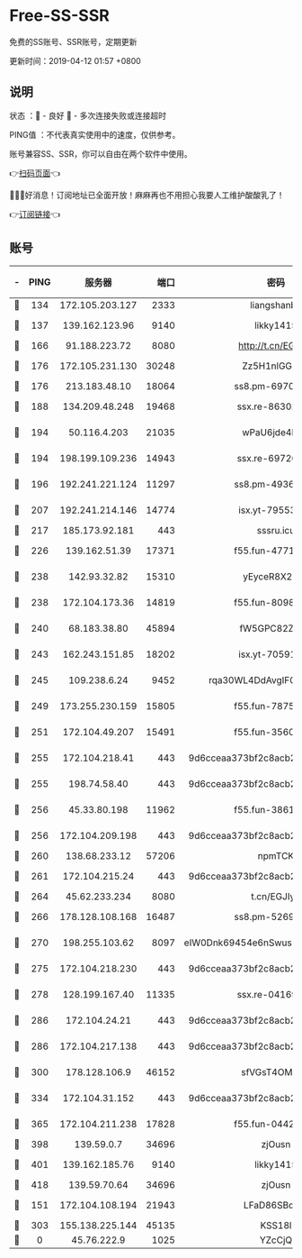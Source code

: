 # Free-SS-SSR

免费的SS账号、SSR账号，定期更新

更新时间：2019-04-12 01:57 +0800

## 说明

状态     ：🙂 - 良好 🙁 - 多次连接失败或连接超时

PING值   ：不代表真实使用中的速度，仅供参考。

账号兼容SS、SSR，你可以自由在两个软件中使用。

👉[扫码页面](https://liesauer.github.io/Free-SS-SSR/)👈

🎉🎉🎉好消息！订阅地址已全面开放！麻麻再也不用担心我要人工维护酸酸乳了！

👉[订阅链接](https://www.liesauer.net/yogurt/subscribe?ACCESS_TOKEN=DAYxR3mMaZAsaqUb)👈

## 账号

|-|PING|服务器|端口|密码|加密方式|区域|
|:----:|:----:|:-----:|-----:|:----:|:----:|:----:|
|🙂|134|172.105.203.127|2333|liangshanbo|chacha20|JP|
|🙂|137|139.162.123.96|9140|likky1415|aes-256-cfb|JP|
|🙂|166|91.188.223.72|8080|http://t.cn/EGJIyrl|rc4-md5|RU|
|🙂|176|172.105.231.130|30248|Zz5H1nlGGKHx|aes-256-cfb|JP|
|🙂|176|213.183.48.10|18064|ss8.pm-69704775|rc4-md5|RU|
|🙂|188|134.209.48.248|19468|ssx.re-86302752|aes-256-cfb|US|
|🙂|194|50.116.4.203|21035|wPaU6jde4NZT|aes-256-cfb|US|
|🙂|194|198.199.109.236|14943|ssx.re-69726715|aes-256-cfb|US|
|🙂|196|192.241.221.124|11297|ss8.pm-49366611|aes-256-cfb|US|
|🙂|207|192.241.214.146|14774|isx.yt-79553364|aes-256-cfb|US|
|🙂|217|185.173.92.181|443|sssru.icu|rc4-md5|RU|
|🙂|226|139.162.51.39|17371|f55.fun-47715788|aes-256-cfb|SG|
|🙂|238|142.93.32.82|15310|yEyceR8X2EVd|aes-256-cfb|GB|
|🙂|238|172.104.173.36|14819|f55.fun-80989393|aes-256-cfb|SG|
|🙂|240|68.183.38.80|45894|fW5GPC82Z97G|aes-256-cfb|GB|
|🙂|243|162.243.151.85|18202|isx.yt-70591909|aes-256-cfb|US|
|🙂|245|109.238.6.24|9452|rqa30WL4DdAvgIFG6Fs3znzTa|aes-256-cfb|FR|
|🙂|249|173.255.230.159|15805|f55.fun-78754827|aes-256-cfb|US|
|🙂|251|172.104.49.207|15491|f55.fun-35608274|aes-256-cfb|SG|
|🙂|255|172.104.218.41|443|9d6cceaa373bf2c8acb22e60b6a58be6|aes-256-cfb|US|
|🙂|255|198.74.58.40|443|9d6cceaa373bf2c8acb22e60b6a58be6|aes-256-cfb|US|
|🙂|256|45.33.80.198|11962|f55.fun-38615742|aes-256-cfb|US|
|🙂|256|172.104.209.198|443|9d6cceaa373bf2c8acb22e60b6a58be6|aes-256-cfb|US|
|🙂|260|138.68.233.12|57206|npmTCK|rc4-md5|US|
|🙂|261|172.104.215.24|443|9d6cceaa373bf2c8acb22e60b6a58be6|aes-256-cfb|US|
|🙂|264|45.62.233.234|8080|t.cn/EGJIyrl|rc4-md5|CA|
|🙂|266|178.128.108.168|16487|ss8.pm-52699195|aes-256-cfb|SG|
|🙂|270|198.255.103.62|8097|eIW0Dnk69454e6nSwuspv9DmS201tQ0D|aes-256-cfb|US|
|🙂|275|172.104.218.230|443|9d6cceaa373bf2c8acb22e60b6a58be6|aes-256-cfb|US|
|🙂|278|128.199.167.40|11335|ssx.re-04169408|aes-256-cfb|SG|
|🙂|286|172.104.24.21|443|9d6cceaa373bf2c8acb22e60b6a58be6|aes-256-cfb|US|
|🙂|286|172.104.217.138|443|9d6cceaa373bf2c8acb22e60b6a58be6|aes-256-cfb|US|
|🙂|300|178.128.106.9|46152|sfVGsT4OMxHC|aes-256-cfb|SG|
|🙂|334|172.104.31.152|443|9d6cceaa373bf2c8acb22e60b6a58be6|aes-256-cfb|US|
|🙂|365|172.104.211.238|17828|f55.fun-04428488|aes-256-cfb|US|
|🙂|398|139.59.0.7|34696|zjOusn|chacha20|IN|
|🙂|401|139.162.185.76|9140|likky1415|aes-256-cfb|DE|
|🙂|418|139.59.70.64|34696|zjOusn|chacha20|IN|
|🙂|151|172.104.108.194|21943|LFaD86SBq2lY|aes-256-cfb|JP|
|🙂|303|155.138.225.144|45135|KSS18l|rc4-md5|US|
|🙁|0|45.76.222.9|1025|YZcCjQ|rc4-md5|JP|
